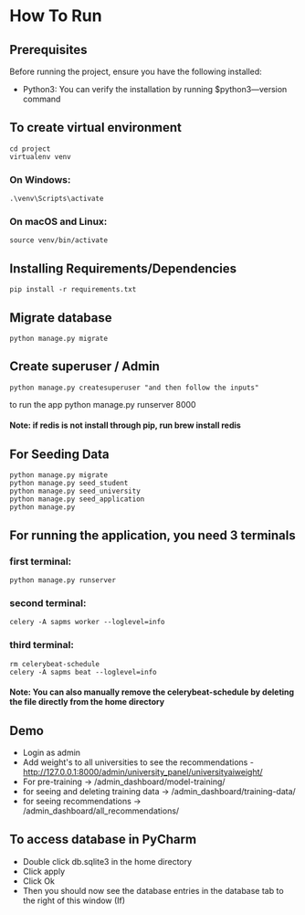 # How To Run #

## Prerequisites ## 
Before running the project, ensure you have the following installed: 
- Python3: You can verify the installation by running $python3—version command

## To create virtual environment ###
    cd project 
    virtualenv venv

### On Windows: ###
    .\venv\Scripts\activate 

### On macOS and Linux: ###
    source venv/bin/activate

## Installing Requirements/Dependencies ##
    pip install -r requirements.txt

## Migrate database ##
    python manage.py migrate

## Create superuser / Admin ##
    python manage.py createsuperuser "and then follow the inputs"

to run the app
python manage.py runserver 8000

#### Note: if redis is not install through pip, run brew install redis ####

## For Seeding Data ##
    python manage.py migrate
    python manage.py seed_student
    python manage.py seed_university
    python manage.py seed_application
    python manage.py

## For running the application, you need 3 terminals ##
### first terminal: ###
    python manage.py runserver
### second terminal: ###
    celery -A sapms worker --loglevel=info
### third terminal: ###
    rm celerybeat-schedule
    celery -A sapms beat --loglevel=info

#### Note: You can also manually remove the celerybeat-schedule by deleting the file directly from the home directory ####

## Demo ##
- Login as admin
- Add weight's to all universities to see the recommendations - http://127.0.0.1:8000/admin/university_panel/universityaiweight/
- For pre-training -> /admin_dashboard/model-training/
- for seeing and deleting training data -> /admin_dashboard/training-data/
- for seeing recommendations -> /admin_dashboard/all_recommendations/


## To access database in PyCharm ## 
- Double click db.sqlite3 in the home directory 
- Click apply 
- Click Ok 
- Then you should now see the database entries in the database tab to the right of this window (If)
